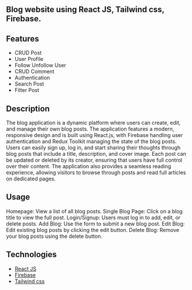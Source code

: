 
## Blog website using React JS, Tailwind css, Firebase.


## Features

- CRUD Post
- User Profile
- Follow Unfollow User
- CRUD Comment
- Authentication
- Search Post
- Filter Post

## Description
The blog application is a dynamic platform where users can create, edit, and manage their own blog posts. The application features a modern, responsive design and is built using React.js, with Firebase handling user authentication and Redux Toolkit managing the state of the blog posts. Users can easily sign up, log in, and start sharing their thoughts through blog posts that include a title, description, and cover image. Each post can be updated or deleted by its creator, ensuring that users have full control over their content. The application also provides a seamless reading experience, allowing visitors to browse through posts and read full articles on dedicated pages.

## Usage
Homepage: View a list of all blog posts.
Single Blog Page: Click on a blog title to view the full post.
Login/Signup: Users must log in to add, edit, or delete posts.
Add Blog: Use the form to submit a new blog post.
Edit Blog: Edit existing blog posts by clicking the edit button.
Delete Blog: Remove your blog posts using the delete button.

## Technologies 

- [React JS](https://reactjs.org/docs/getting-started.html)
- [Firebase](https://firebase.google.com/?gad_source=1&gclid=Cj0KCQiA-62tBhDSARIsAO7twbZfIBRLkw-1Uz_ygeLOlRmiqz8ZkAsPf0ETsiUBLuYPhWbq4AKo6YcaApWAEALw_wcB&gclsrc=aw.ds)
- [Tailwind css](https://tailwindcss.com/)
